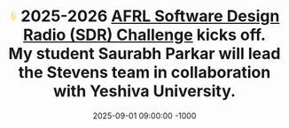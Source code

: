 ---
title: >-
  <img src="/assets/images/icon/microphone.png" height="20px"> 2025-2026 <a href="https://wbi-innovates.zohobackstage.com/afrlsdr" target="_blank">AFRL Software Design Radio (SDR) Challenge</a> kicks off. <br>
  My student <strong>Saurabh Parkar</strong> will lead the <strong>Stevens</strong> team in collaboration with <strong>Yeshiva University</strong>.
date: 2025-09-01 09:00:00 -1000
---